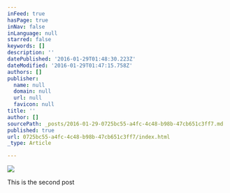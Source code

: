 ```yaml
---
inFeed: true
hasPage: true
inNav: false
inLanguage: null
starred: false
keywords: []
description: ''
datePublished: '2016-01-29T01:48:30.223Z'
dateModified: '2016-01-29T01:47:15.758Z'
authors: []
publisher:
  name: null
  domain: null
  url: null
  favicon: null
title: ''
author: []
sourcePath: _posts/2016-01-29-0725bc55-a4fc-4c48-b98b-47cb651c3ff7.md
published: true
url: 0725bc55-a4fc-4c48-b98b-47cb651c3ff7/index.html
_type: Article

---
```

![](https://the-grid-user-content.s3-us-west-2.amazonaws.com/b5ec07fd-142b-4b63-8af6-ee93f045a1b0.jpg)

This is the second post